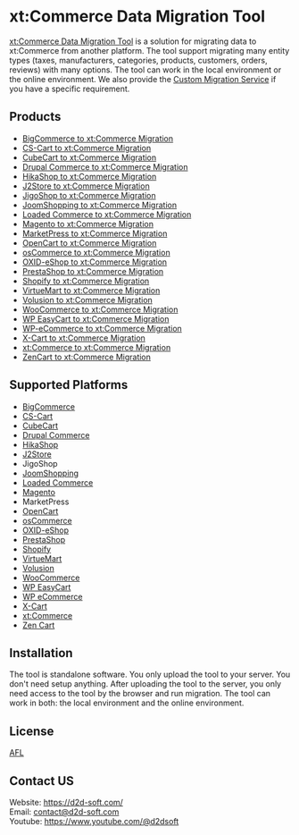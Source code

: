 # xt:Commerce Data Migration Tool
[xt:Commerce Data Migration Tool](https://d2d-soft.com/30-xtcommerce-migration) is a solution for migrating data to xt:Commerce from another platform. The tool support migrating many entity types (taxes, manufacturers, categories, products, customers, orders, reviews) with many options. The tool can work in the local environment or the online environment. We also provide the [Custom Migration Service](https://d2d-soft.com/migration-services/296-data-migration-customization.html) if you have a specific requirement. 

## Products
- [BigCommerce to xt:Commerce Migration](https://d2d-soft.com/xtcommerce-migration/430-1752-bigcommerce-to-xtcommerce-migration-tool.html#/72-entities-1000)
- [CS-Cart to xt:Commerce Migration](https://d2d-soft.com/xtcommerce-migration/340-1467-cs-cart-to-xtcommerce-migration-tool.html#/72-entities-1000)
- [CubeCart to xt:Commerce Migration](https://d2d-soft.com/xtcommerce-migration/256-1182-cubecart-to-xtcommerce-migration-tool.html#/72-entities-1000)
- [Drupal Commerce to xt:Commerce Migration](https://d2d-soft.com/xtcommerce-migration/369-drupal-commerce-to-xtcommerce-migration-service.html)
- [HikaShop to xt:Commerce Migration](https://d2d-soft.com/xtcommerce-migration/466-1927-hikashop-to-xtcommerce-migration-tool.html#/72-entities-1000)
- [J2Store to xt:Commerce Migration](https://d2d-soft.com/xtcommerce-migration/509-2122-j2store-to-xtcommerce-migration-tool.html#/72-entities-1000)
- [JigoShop to xt:Commerce Migration](https://d2d-soft.com/xtcommerce-migration/559-2352-jigoshop-to-xtcommerce-migration-tool.html#/72-entities-1000)
- [JoomShopping to xt:Commerce Migration](https://d2d-soft.com/xtcommerce-migration/609-2592-joomshopping-to-xtcommerce-migration-tool.html#/72-entities-1000)
- [Loaded Commerce to xt:Commerce Migration](https://d2d-soft.com/xtcommerce-migration/257-1187-loaded-to-xtcommerce-migration-tool.html#/72-entities-1000)
- [Magento to xt:Commerce Migration](https://d2d-soft.com/xtcommerce-migration/258-1192-magento-to-xtcommerce-migration-tool.html#/72-entities-1000)
- [MarketPress to xt:Commerce Migration](https://d2d-soft.com/xtcommerce-migration/584-2472-marketpress-to-xtcommerce-migration-tool.html#/72-entities-1000)
- [OpenCart to xt:Commerce Migration](https://d2d-soft.com/xtcommerce-migration/259-1197-opencart-to-xtcommerce-migration-tool.html#/72-entities-1000)
- [osCommerce to xt:Commerce Migration](https://d2d-soft.com/xtcommerce-migration/260-1202-oscommerce-to-xtcommerce-migration-tool.html#/72-entities-1000)
- [OXID-eShop to xt:Commerce Migration](https://d2d-soft.com/xtcommerce-migration/261-1207-oxid-eshop-to-xtcommerce-migration-tool.html#/72-entities-1000)
- [PrestaShop to xt:Commerce Migration](https://d2d-soft.com/xtcommerce-migration/262-1212-prestashop-to-xtcommerce-migration-tool.html#/72-entities-1000)
- [Shopify to xt:Commerce Migration](https://d2d-soft.com/xtcommerce-migration/392-1567-shopify-to-xtcommerce-migration-tool.html#/72-entities-1000)
- [VirtueMart to xt:Commerce Migration](https://d2d-soft.com/xtcommerce-migration/263-1217-virtuemart-to-xtcommerce-migration-tool.html#/72-entities-1000)
- [Volusion to xt:Commerce Migration](https://d2d-soft.com/xtcommerce-migration/658-6110-volusion-to-xtcommerce-migration-tool.html#/72-entities-1000)
- [WooCommerce to xt:Commerce Migration](https://d2d-soft.com/xtcommerce-migration/264-1222-woocommerce-to-xtcommerce-migration-tool.html#/72-entities-1000)
- [WP EasyCart to xt:Commerce Migration](https://d2d-soft.com/xtcommerce-migration/684-6385-wpeasycart-to-xtcommerce-migration-tool.html#/72-entities-1000)
- [WP-eCommerce to xt:Commerce Migration](https://d2d-soft.com/xtcommerce-migration/265-1227-wp-ecommerce-to-xtcommerce-migration-tool.html#/72-entities-1000)
- [X-Cart to xt:Commerce Migration](https://d2d-soft.com/xtcommerce-migration/266-1232-x-cart-to-xtcommerce-migration-tool.html#/72-entities-1000)
- [xt:Commerce to xt:Commerce Migration](https://d2d-soft.com/xtcommerce-migration/267-1237-xtcommerce-to-xtcommerce-migration-tool.html#/72-entities-1000)
- [ZenCart to xt:Commerce Migration](https://d2d-soft.com/xtcommerce-migration/268-1242-zencart-to-xtcommerce-migration-tool.html#/72-entities-1000)

## Supported Platforms
- [BigCommerce](https://www.bigcommerce.com/)
- [CS-Cart](https://www.cs-cart.com/)
- [CubeCart](https://www.cubecart.com/)
- [Drupal Commerce](https://drupalcommerce.org/)
- [HikaShop](https://www.hikashop.com/)
- [J2Store](https://www.j2store.org/)
- JigoShop
- [JoomShopping](https://extensions.joomla.org/extension/joomshopping/)
- [Loaded Commerce](https://loadedcommerce.com/)
- [Magento](https://magento.com/)
- MarketPress
- [OpenCart](https://www.opencart.com/)
- [osCommerce](https://www.oscommerce.com/)
- [OXID-eShop](https://www.oxid-esales.com)
- [PrestaShop](https://www.prestashop.com)
- [Shopify](https://www.shopify.com/)
- [VirtueMart](https://virtuemart.net/)
- [Volusion](https://volusion.com/)
- [WooCommerce](https://woocommerce.com/)
- [WP EasyCart](https://www.wpeasycart.com/)
- [WP eCommerce](https://wpecommerce.org/)
- [X-Cart](https://www.x-cart.com/)
- [xt:Commerce](https://www.xt-commerce.com/)
- [Zen Cart](https://www.zen-cart.com/)

## Installation
The tool is standalone software. You only upload the tool to your server. You don't need setup anything. After uploading the tool to the server, you only need access to the tool by the browser and run migration. The tool can work in both: the local environment and the online environment.

## License

[AFL](https://d2d-soft.com/license/AFL.txt)

## Contact US
Website: https://d2d-soft.com/ \
Email: contact@d2d-soft.com \
Youtube: https://www.youtube.com/@d2dsoft 
